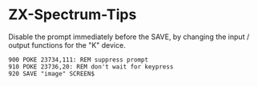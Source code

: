 # ZX-Spectrum-Tips

Disable the prompt immediately before the SAVE, by changing the input / output functions for the "K" device.
```
900 POKE 23734,111: REM suppress prompt
910 POKE 23736,20: REM don't wait for keypress
920 SAVE "image" SCREEN$
```
